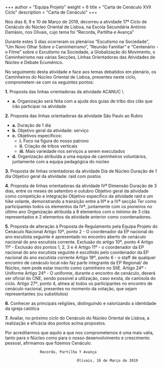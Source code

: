 +++
author = "Equipa Projeto"
weight = 6
title = "Carta de Cenáculo XVII Ciclo"
description = "Carta de Cenáculo"
+++

Nos dias 8, 9 e 10 de Março de 2019, decorreu a atividade 17º Ciclo de Cenáculo do Núcleo Oriental de Lisboa, na Escola Secundária António Damásio, nos Olivais, cujo tema foi “Recorda, Partilha e Avança”

Durante estes 3 dias ocorreram os plenários “Escutismo na Sociedade”, “Um Novo Olhar Sobre o Caminheirismo”, “Reunião Familiar” e “Centenário - o Filme” sobre o Escutismo na Sociedade, a Globalização do Movimento, o Caminheirismo nas várias Secções, Linhas Orientadoras das Atividades de Núcleo e Debate Ecuménico.

No seguimento desta atividade e face aos temas debatidos em plenário, os Caminheiros do Núcleo Oriental de Lisboa, presentes neste ciclo, comprometem-se com os seguintes pontos:

 **1.** Proposta das linhas orientadoras da atividade ACANUC \
  * **a.** Organização será feita com a ajuda dos guias de tribo dos clãs que irão participar na atividade

 **2.** Proposta das linhas orientadoras da atividade São Paulo ao Rubro
  * **a.** Duração de 1 dia
  * **b.** Objetivo geral da atividade: serviço
  * **c.** Objetivos específicos: 
    * **i.** Foco na figura do nosso patrono
    * **ii.** Criação de tribos verticais
    * **iii.** Mais variedade nos serviços a serem executados
  * **d.** Organização atribuída a uma equipa de caminheiros voluntários, juntamente com a equipa pedagógica do núcleo

 **3.** Proposta de linhas orientadoras da atividade Dia de Núcleo
Duração de 1 dia
 Objetivo geral da atividade: raid com postos

 **4.** Proposta de linhas orientadoras da atividade IVª Dimensão
Duração de 3 dias, entre os meses de setembro e outubro
Objetivo geral da atividade como competição e integração
Objetivo específico da atividade raid e um hike volante, demonstrando a transição entre a IIIª e a IVª secção
Ter como participantes todos os elementos da IVª, juntamente com os pioneiros no último ano 
Organização atribuída a 8 elementos com o mínimo de 3 clãs representados e 2 elementos da atividade anterior como coordenadores.

 **5.** Proposta de alteração à Proposta de Regulamento pela Equipa Projeto do Cenáculo Nacional
Artigo 10º, ponto 2 - O coordenador da EP nacional do ano escutista seguinte é apresentado no encontro aberto de cenáculo nacional do ano escutista corrente.
Exclusão do artigo 10º, ponto 4
Artigo 11º - Exclusão dos pontos 1, 2, 3 e 4
Artigo 11º - o coordenador da EP nacional do ano escutista seguinte é escolhido pelo coordenador da EP nacional do ano escutista corrente
Artigo 18º, ponto 6 - o staff de qualquer encontro de cenáculo local não faz parte integrante da EP Regional/ de Núcleo, nem pode estar inscrito como caminheiro no SIIE.
Artigo 24º - Uniforme
Artigo 24º - O uniforme, durante o encontro de cenáculo, deverá ser oficial do CNE, sendo possível a utilização, caso exista, de camisola do ciclo. 
Artigo 27º, ponto 4, alínea a) todos os participantes no encontro de cenáculo nacional, presentes no momento da votação, que sejam representantes (ou substitutos)

 **6.** Conhecer as principais religiões, distinguindo e valorizando a identidade da igreja católica

 **7.** Avaliar, no próximo ciclo do Cenáculo do Núcleo Oriental de Lisboa, a realização e eficácia dos pontos acima propostos.

Por acreditarmos que aquilo a que nos comprometemos é uma mais valia, tanto para o Núcleo como para o nosso desenvolvimento e crescimento pessoal, afirmamos que fizemos Cenáculo.
 
					Recorda, Partilha Y Avança

							         Olivais, 10 de Março de 2019
     

